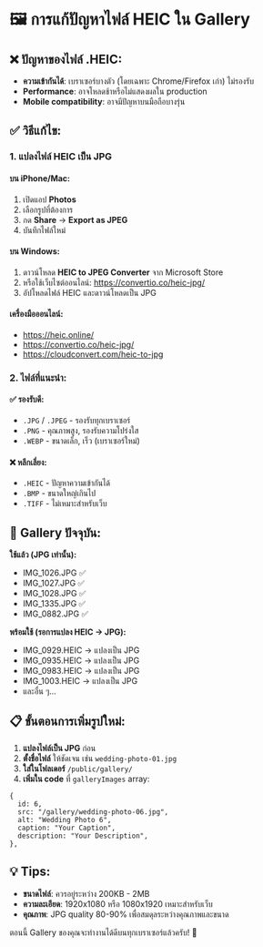 # 🖼️ การแก้ปัญหาไฟล์ HEIC ใน Gallery

## ❌ **ปัญหาของไฟล์ .HEIC:**

- **ความเข้ากันได้**: เบราเซอร์บางตัว (โดยเฉพาะ Chrome/Firefox เก่า) ไม่รองรับ
- **Performance**: อาจโหลดช้าหรือไม่แสดงผลใน production
- **Mobile compatibility**: อาจมีปัญหาบนมือถือบางรุ่น

## ✅ **วิธีแก้ไข:**

### 1. **แปลงไฟล์ HEIC เป็น JPG**

#### บน **iPhone/Mac:**

1. เปิดแอป **Photos**
2. เลือกรูปที่ต้องการ
3. กด **Share** → **Export as JPEG**
4. บันทึกไฟล์ใหม่

#### บน **Windows:**

1. ดาวน์โหลด **HEIC to JPEG Converter** จาก Microsoft Store
2. หรือใช้เว็บไซต์ออนไลน์: https://convertio.co/heic-jpg/
3. อัปโหลดไฟล์ HEIC และดาวน์โหลดเป็น JPG

#### **เครื่องมือออนไลน์:**

- https://heic.online/
- https://convertio.co/heic-jpg/
- https://cloudconvert.com/heic-to-jpg

### 2. **ไฟล์ที่แนะนำ:**

#### **✅ รองรับดี:**

- `.JPG` / `.JPEG` - รองรับทุกเบราเซอร์
- `.PNG` - คุณภาพสูง, รองรับความโปร่งใส
- `.WEBP` - ขนาดเล็ก, เร็ว (เบราเซอร์ใหม่)

#### **❌ หลีกเลี่ยง:**

- `.HEIC` - ปัญหาความเข้ากันได้
- `.BMP` - ขนาดใหญ่เกินไป
- `.TIFF` - ไม่เหมาะสำหรับเว็บ

## 🔄 **Gallery ปัจจุบัน:**

**ใช้แล้ว (JPG เท่านั้น):**

- IMG_1026.JPG ✅
- IMG_1027.JPG ✅
- IMG_1028.JPG ✅
- IMG_1335.JPG ✅
- IMG_0882.JPG ✅

**พร้อมใช้ (รอการแปลง HEIC → JPG):**

- IMG_0929.HEIC → แปลงเป็น JPG
- IMG_0935.HEIC → แปลงเป็น JPG
- IMG_0983.HEIC → แปลงเป็น JPG
- IMG_1003.HEIC → แปลงเป็น JPG
- และอื่น ๆ...

## 📋 **ขั้นตอนการเพิ่มรูปใหม่:**

1. **แปลงไฟล์เป็น JPG** ก่อน
2. **ตั้งชื่อไฟล์** ให้ชัดเจน เช่น `wedding-photo-01.jpg`
3. **ใส่ในโฟลเดอร์** `/public/gallery/`
4. **เพิ่มใน code** ที่ `galleryImages` array:

```tsx
{
  id: 6,
  src: "/gallery/wedding-photo-06.jpg",
  alt: "Wedding Photo 6",
  caption: "Your Caption",
  description: "Your Description",
},
```

## 💡 **Tips:**

- **ขนาดไฟล์**: ควรอยู่ระหว่าง 200KB - 2MB
- **ความละเอียด**: 1920x1080 หรือ 1080x1920 เหมาะสำหรับเว็บ
- **คุณภาพ**: JPG quality 80-90% เพื่อสมดุลระหว่างคุณภาพและขนาด

ตอนนี้ Gallery ของคุณจะทำงานได้ดีบนทุกเบราเซอร์แล้วครับ! 🎉
